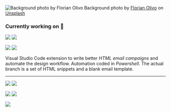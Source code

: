 ![Background photo by Florian Olivo
  ](https://drive.google.com/uc?export=view&id=1mahxJtEWM2o71_-Nir9MqJYcnzhBS9cm)
Background photo by [Florian Olivo](https://unsplash.com/@florianolv?utm_source=unsplash&utm_medium=referral&utm_content=creditCopyText) on [Unsplash](https://unsplash.com/s/photos/coding?utm_source=unsplash&utm_medium=referral&utm_content=creditCopyText)

### Currently working on 🔭

![](https://img.shields.io/badge/%F0%9F%93%A7-html--email-red) ![](https://img.shields.io/github/last-commit/sangafabrice/html-email/main)

![](https://img.shields.io/badge/%F0%9F%93%A7-html--email--auto-red) ![](https://img.shields.io/github/last-commit/sangafabrice/html-email-auto)

Visual Studio Code extension to write better *HTML email campaigns* and automate the design workflow. Automation coded in *Powershell*. The actual branch is a set of HTML snippets and a blank email template.

---

![](https://img.shields.io/badge/%F0%9F%92%BC-software--developer-orange) ![](https://img.shields.io/badge/%F0%9F%92%BC-system--administrator-blue)

[![](https://img.shields.io/badge/%F0%9F%8C%90-sangafabrice.blogspot.com-green)](https://sangafabrice.blogspot.com/) [![](https://img.shields.io/badge/%F0%9F%8C%90-linkedin.com-blue)](https://www.linkedin.com/in/sanga-fabrice/)

![](https://img.shields.io/twitter/follow/fabrice_sanga?style=social)
<!--
### Hi there 👋

**sangafabrice/sangafabrice** is a ✨ _special_ ✨ repository because its `README.md` (this file) appears on your GitHub profile.

Here are some ideas to get you started:

- 🔭 I’m currently working on ...
- 🌱 I’m currently learning ...
- 👯 I’m looking to collaborate on ...
- 🤔 I’m looking for help with ...
- 💬 Ask me about ...
- 📫 How to reach me: ...
- 😄 Pronouns: ...
- ⚡ Fun fact: ...
-->

